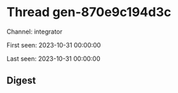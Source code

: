 # Thread gen-870e9c194d3c
Channel: integrator

First seen: 2023-10-31 00:00:00

Last seen: 2023-10-31 00:00:00

## Digest


